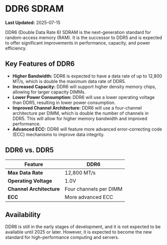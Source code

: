 # DDR6 SDRAM

**Last Updated:** 2025-07-15

DDR6 (Double Data Rate 6) SDRAM is the next-generation standard for random-access memory (RAM). It is the successor to DDR5 and is expected to offer significant improvements in performance, capacity, and power efficiency.

## Key Features of DDR6

*   **Higher Bandwidth:** DDR6 is expected to have a data rate of up to 12,800 MT/s, which is double the maximum data rate of DDR5.
*   **Increased Capacity:** DDR6 will support higher density memory chips, allowing for larger capacity DIMMs.
*   **Lower Power Consumption:** DDR6 will use a lower operating voltage than DDR5, resulting in lower power consumption.
*   **Improved Channel Architecture:** DDR6 will use a four-channel architecture per DIMM, which is double the number of channels in DDR5. This will allow for higher memory bandwidth and improved performance.
*   **Advanced ECC:** DDR6 will feature more advanced error-correcting code (ECC) mechanisms to improve data integrity.

## DDR6 vs. DDR5

| Feature             | DDR6                                       |
| ------------------- | ------------------------------------------ |
| **Max Data Rate**   | 12,800 MT/s                                |
| **Operating Voltage**| 1.0V                                       |
| **Channel Architecture**| Four channels per DIMM                     |
| **ECC**             | More advanced ECC                          |

## Availability

DDR6 is still in the early stages of development, and it is not expected to be available until 2025 or later. However, it is expected to become the new standard for high-performance computing and servers.